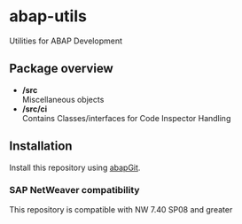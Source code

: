 # abap-utils

Utilities for ABAP Development

## Package overview
- **/src**  
  Miscellaneous objects
- **/src/ci**  
  Contains Classes/interfaces for Code Inspector Handling

## Installation

Install this repository using [abapGit](https://github.com/abapGit/abapGit#abapgit).

### SAP NetWeaver compatibility

This repository is compatible with NW 7.40 SP08 and greater
